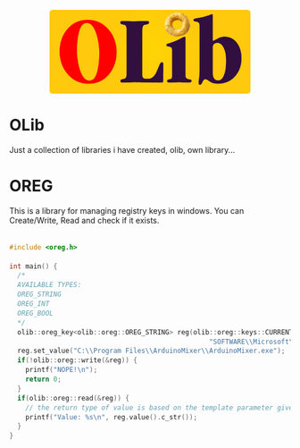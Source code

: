 <p align="center">
<img src="doc/OLIB_LOGO.png" align="center" width="360" height="150"/> 
 </p>

# OLib
Just a collection of libraries i have created, olib, own library...
# OREG
This is a library for managing registry keys in windows.
You can Create/Write, Read and check if it exists.

``` C++

#include <oreg.h>

int main() {
  /*
  AVAILABLE TYPES:
  OREG_STRING
  OREG_INT
  OREG_BOOL
  */
  olib::oreg_key<olib::oreg::OREG_STRING> reg(olib::oreg::keys::CURRENT_USER, 
                                                  "SOFTWARE\\Microsoft\\Windows\\CurrentVersion\\run\\ArduinoMixer");
  reg.set_value("C:\\Program Files\\ArduinoMixer\\ArduinoMixer.exe");
  if(!olib::oreg::write(&reg)) {
    printf("NOPE!\n");
    return 0;
  }
  if(olib::oreg::read(&reg)) {
    // the return type of value is based on the template parameter given above!
    printf("Value: %s\n", reg.value().c_str());
  }
}
```
